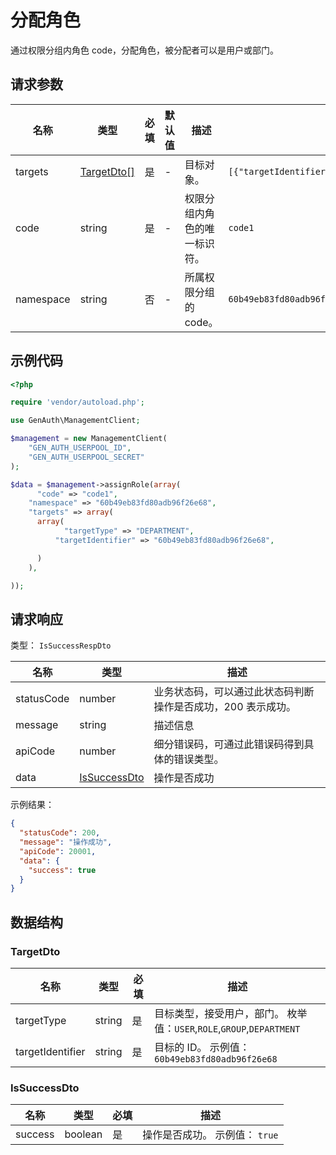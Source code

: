 # 分配角色

<!--
  警告⚠️：
  不要直接修改该文档，
  https://github.com/Authing/authing-docs-factory
  使用该项目进行生成
-->

<LastUpdated />

通过权限分组内角色 code，分配角色，被分配者可以是用户或部门。

## 请求参数

| 名称      | 类型                                 | 必填 | 默认值 | 描述                         | 示例值                                                                  |
| --------- | ------------------------------------ | ---- | ------ | ---------------------------- | ----------------------------------------------------------------------- |
| targets   | <a href="#TargetDto">TargetDto[]</a> | 是   | -      | 目标对象。                   | `[{"targetIdentifier":"60b49eb83fd80adb96f26e68","targetType":"USER"}]` |
| code      | string                               | 是   | -      | 权限分组内角色的唯一标识符。 | `code1`                                                                 |
| namespace | string                               | 否   | -      | 所属权限分组的 code。        | `60b49eb83fd80adb96f26e68`                                              |

## 示例代码

```php
<?php

require 'vendor/autoload.php';

use GenAuth\ManagementClient;

$management = new ManagementClient(
    "GEN_AUTH_USERPOOL_ID",
    "GEN_AUTH_USERPOOL_SECRET"
);

$data = $management->assignRole(array(
      "code" => "code1",
    "namespace" => "60b49eb83fd80adb96f26e68",
    "targets" => array(
      array(
            "targetType" => "DEPARTMENT",
          "targetIdentifier" => "60b49eb83fd80adb96f26e68",

      )
    ),

));
```

## 请求响应

类型： `IsSuccessRespDto`

| 名称       | 类型                                     | 描述                                                         |
| ---------- | ---------------------------------------- | ------------------------------------------------------------ |
| statusCode | number                                   | 业务状态码，可以通过此状态码判断操作是否成功，200 表示成功。 |
| message    | string                                   | 描述信息                                                     |
| apiCode    | number                                   | 细分错误码，可通过此错误码得到具体的错误类型。               |
| data       | <a href="#IsSuccessDto">IsSuccessDto</a> | 操作是否成功                                                 |

示例结果：

```json
{
  "statusCode": 200,
  "message": "操作成功",
  "apiCode": 20001,
  "data": {
    "success": true
  }
}
```

## 数据结构

### <a id="TargetDto"></a> TargetDto

| 名称             | 类型   | 必填 | 描述                                                                  |
| ---------------- | ------ | ---- | --------------------------------------------------------------------- |
| targetType       | string | 是   | 目标类型，接受用户，部门。 枚举值：`USER`,`ROLE`,`GROUP`,`DEPARTMENT` |
| targetIdentifier | string | 是   | 目标的 ID。 示例值： `60b49eb83fd80adb96f26e68`                       |

### <a id="IsSuccessDto"></a> IsSuccessDto

| 名称    | 类型    | 必填 | 描述                           |
| ------- | ------- | ---- | ------------------------------ |
| success | boolean | 是   | 操作是否成功。 示例值： `true` |
